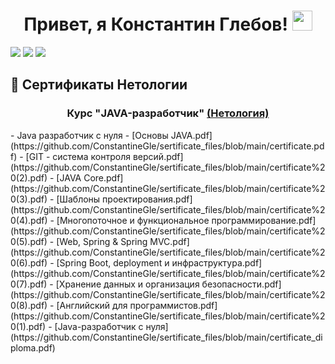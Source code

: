 <h1 align="center">Привет, я Константин Глебов!</a> 
<img src="https://github.com/blackcater/blackcater/raw/main/images/Hi.gif" height="32"/></h1>


![](http://github-profile-summary-cards.vercel.app/api/cards/profile-details?username=ConstantineGle&theme=github)
![](http://github-profile-summary-cards.vercel.app/api/cards/stats?username=ConstantineGle&theme=github)
![](http://github-profile-summary-cards.vercel.app/api/cards/repos-per-language?username=ConstantineGle&theme=github)

## :scroll: Сертификаты Нетологии
<h3 align="center">Курс "JAVA-разработчик" <a href="https://netology.ru/" target="_blank">(Нетология)</a></h3>
- Java разработчик с нуля
  - [Основы JAVA.pdf](https://github.com/ConstantineGle/sertificate_files/blob/main/certificate.pdf)
  - [GIT - система контроля версий.pdf](https://github.com/ConstantineGle/sertificate_files/blob/main/certificate%20(2).pdf)
  - [JAVA Core.pdf](https://github.com/ConstantineGle/sertificate_files/blob/main/certificate%20(3).pdf)
  - [Шаблоны проектирования.pdf](https://github.com/ConstantineGle/sertificate_files/blob/main/certificate%20(4).pdf)
  - [Многопоточное и функциональное программирование.pdf](https://github.com/ConstantineGle/sertificate_files/blob/main/certificate%20(5).pdf)
  - [Web, Spring & Spring MVC.pdf](https://github.com/ConstantineGle/sertificate_files/blob/main/certificate%20(6).pdf)
  - [Spring Boot, deployment и инфраструктура.pdf](https://github.com/ConstantineGle/sertificate_files/blob/main/certificate%20(7).pdf)
  - [Хранение данных и организация безопасности.pdf](https://github.com/ConstantineGle/sertificate_files/blob/main/certificate%20(8).pdf)
  - [Английский для программистов.pdf](https://github.com/ConstantineGle/sertificate_files/blob/main/certificate%20(1).pdf)
  - [Java-разработчик с нуля](https://github.com/ConstantineGle/sertificate_files/blob/main/certificate_diploma.pdf)
